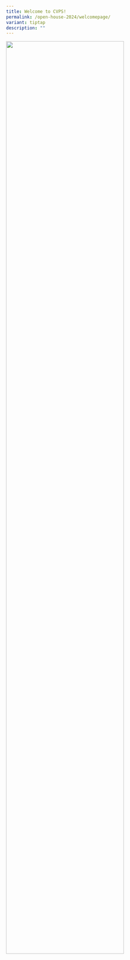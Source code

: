 ```yaml
---
title: Welcome to CVPS!
permalink: /open-house-2024/welcomepage/
variant: tiptap
description: ""
---
```

<p></p>
<div class="isomer-image-wrapper">
<img style="width: 80%;" height="auto" width="100%" alt="" src="/images/2024 Open House/Banner_2024.png">
</div>
<p></p>